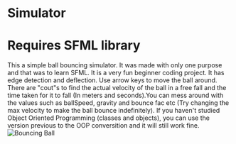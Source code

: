 # Simulator
# Requires SFML library
This a simple ball bouncing simulator. It was made with only one purpose and that was to learn SFML. It is a very fun beginner coding project. It has edge detection and deflection. Use arrow keys to move the ball around. There are "cout"s to find the actual velocity of the ball in a free fall and the time taken for it to fall (In meters and seconds).You can mess around with the values such as ballSpeed, gravity and bounce fac etc (Try changing the max velocity to make the ball bounce indefinitely). If you haven't studied Object Oriented Programming (classes and objects), you can use the version previous to the OOP conversition and it will still work fine. 
![Bouncing Ball](https://github.com/Mubicool/Ball-Simulator/assets/62619170/ae83650e-645f-44df-9f89-973ee1d2b381)
